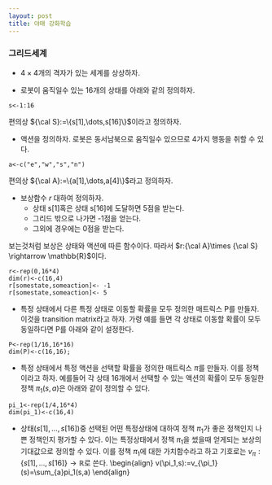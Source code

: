```yaml
---
layout: post
title: 야매 강화학습
---
```


### 그리드세계 

- $4\times 4$개의 격자가 있는 세계를 상상하자. 

- 로봇이 움직일수 있는 16개의 상태를 아래와 같의 정의하자. 
```{r}
s<-1:16
```
편의상 ${\cal S}:=\{s[1],\dots,s[16]\}$이라고 정의하자. 


- 액션을 정의하자. 로봇은 동서남북으로 움직일수 있으므로 4가지 행동을 취할 수 있다.
```{r}
a<-c("e","w","s","n")
```
편의상 ${\cal A}:=\{a[1],\dots,a[4]\}$라고 정의하자. 

- 보상함수 $r$ 대하여 정의하자. 
  - 상태 s[1]혹은 상태 s[16]에 도달하면 5점을 받는다. 
  - 그리드 밖으로 나가면 -1점을 얻는다. 
  - 그외에 경우에는 0점을 받는다.  

보는것처럼 보상은 상태와 액션에 따른 함수이다. 따라서 $r:{\cal A}\times {\cal S} \rightarrow \mathbb{R}$이다. 
```{r}
r<-rep(0,16*4)
dim(r)<-c(16,4)
r[somestate,someaction]<- -1
r[somestate,someaction]<- 5 
```


- 특정 상태에서 다른 특정 상태로 이동할 확률을 모두 정의한 매트릭스 P를 만들자. 이것을 transition matrix라고 하자. 가령 예를 들면 각 상태로 이동할 확률이 모두 동일하다면 P를 아래와 같이 설정한다. 
```{r}
P<-rep(1/16,16*16)
dim(P)<-c(16,16);
```

- 특정 상태에서 특정 액션을 선택할 확률을 정의한 매트릭스 $\pi$를 만들자. 이를 정책이라고 하자. 예를들어 각 상태 16개에서 선택할 수 있는 액션의 확률이 모두 동일한 정책 $\pi_1(s,a)$은 아래와 같이 정의할 수 있다. 
```{r}
pi_1<-rep(1/4,16*4)
dim(pi_1)<-c(16,4) 
```

- 상태$(s[1],\dots,s[16])$중 선택된 어떤 특정상태에 대하여 정책 $\pi_1$가 좋은 정책인지 나쁜 정책인지 평가할 수 있다. 이는 특정상태에서 정책 $\pi_1$을 썼을때 얻게되는 보상의 기대값으로 정의할 수 있다. 이를 정책 $\pi_1$에 대한 가치함수라고 하고 기호로는 $v_{\pi}:\{s[1],\dots,s[16]\}\rightarrow \mathbb{R}$로 쓴다. 
\begin{align}
v(\pi_1,s):=v_{\pi_1}(s)=\sum_{a}pi_1(s,a)
\end{align}
